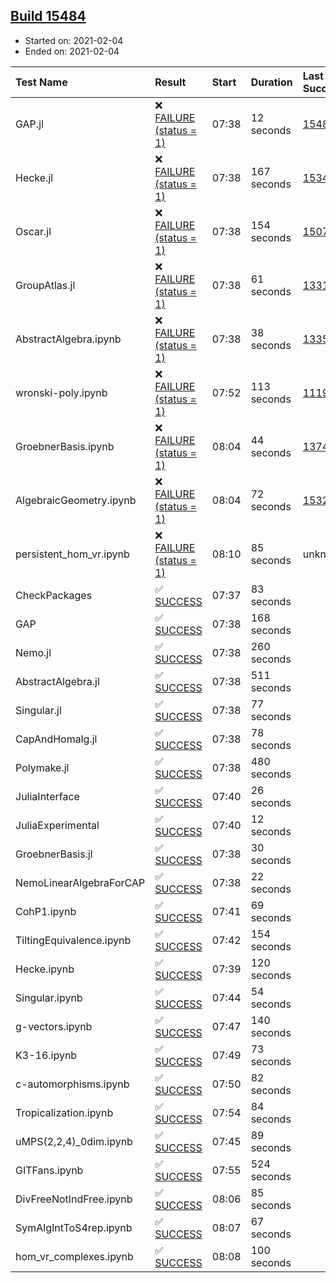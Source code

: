 ## [Build 15484](https://oscarci.mathematik.uni-kl.de/job/oscar/15484/)

* Started on: 2021-02-04
* Ended on: 2021-02-04

| Test Name    | Result | Start | Duration | Last Success | First Failure |
|:-------------|:-------|:------|:---------|:-------------|:--------------|
| GAP.jl | ❌ [FAILURE (status = 1)](https://oscarci.mathematik.uni-kl.de/job/oscar/15484/artifact/logs/build-15484/GAP.jl.log) | 07:38 | 12 seconds | [15483](https://oscarci.mathematik.uni-kl.de/job/oscar/15483/) | [15484](https://oscarci.mathematik.uni-kl.de/job/oscar/15484/) |
| Hecke.jl | ❌ [FAILURE (status = 1)](https://oscarci.mathematik.uni-kl.de/job/oscar/15484/artifact/logs/build-15484/Hecke.jl.log) | 07:38 | 167 seconds | [15344](https://oscarci.mathematik.uni-kl.de/job/oscar/15344/) | [15348](https://oscarci.mathematik.uni-kl.de/job/oscar/15348/) |
| Oscar.jl | ❌ [FAILURE (status = 1)](https://oscarci.mathematik.uni-kl.de/job/oscar/15484/artifact/logs/build-15484/Oscar.jl.log) | 07:38 | 154 seconds | [15079](https://oscarci.mathematik.uni-kl.de/job/oscar/15079/) | [15080](https://oscarci.mathematik.uni-kl.de/job/oscar/15080/) |
| GroupAtlas.jl | ❌ [FAILURE (status = 1)](https://oscarci.mathematik.uni-kl.de/job/oscar/15484/artifact/logs/build-15484/GroupAtlas.jl.log) | 07:38 | 61 seconds | [13311](https://oscarci.mathematik.uni-kl.de/job/oscar/13311/) | [13312](https://oscarci.mathematik.uni-kl.de/job/oscar/13312/) |
| AbstractAlgebra.ipynb | ❌ [FAILURE (status = 1)](https://oscarci.mathematik.uni-kl.de/job/oscar/15484/artifact/logs/build-15484/AbstractAlgebra.ipynb.log) | 07:38 | 38 seconds | [13355](https://oscarci.mathematik.uni-kl.de/job/oscar/13355/) | [13356](https://oscarci.mathematik.uni-kl.de/job/oscar/13356/) |
| wronski-poly.ipynb | ❌ [FAILURE (status = 1)](https://oscarci.mathematik.uni-kl.de/job/oscar/15484/artifact/logs/build-15484/wronski-poly.ipynb.log) | 07:52 | 113 seconds | [11192](https://oscarci.mathematik.uni-kl.de/job/oscar/11192/) | [11193](https://oscarci.mathematik.uni-kl.de/job/oscar/11193/) |
| GroebnerBasis.ipynb | ❌ [FAILURE (status = 1)](https://oscarci.mathematik.uni-kl.de/job/oscar/15484/artifact/logs/build-15484/GroebnerBasis.ipynb.log) | 08:04 | 44 seconds | [13748](https://oscarci.mathematik.uni-kl.de/job/oscar/13748/) | [13749](https://oscarci.mathematik.uni-kl.de/job/oscar/13749/) |
| AlgebraicGeometry.ipynb | ❌ [FAILURE (status = 1)](https://oscarci.mathematik.uni-kl.de/job/oscar/15484/artifact/logs/build-15484/AlgebraicGeometry.ipynb.log) | 08:04 | 72 seconds | [15322](https://oscarci.mathematik.uni-kl.de/job/oscar/15322/) | [15323](https://oscarci.mathematik.uni-kl.de/job/oscar/15323/) |
| persistent_hom_vr.ipynb | ❌ [FAILURE (status = 1)](https://oscarci.mathematik.uni-kl.de/job/oscar/15484/artifact/logs/build-15484/persistent_hom_vr.ipynb.log) | 08:10 | 85 seconds | unknown | unknown |
| CheckPackages | ✅ [SUCCESS](https://oscarci.mathematik.uni-kl.de/job/oscar/15484/artifact/logs/build-15484/CheckPackages.log) | 07:37 | 83 seconds |  |  |
| GAP | ✅ [SUCCESS](https://oscarci.mathematik.uni-kl.de/job/oscar/15484/artifact/logs/build-15484/GAP.log) | 07:38 | 168 seconds |  |  |
| Nemo.jl | ✅ [SUCCESS](https://oscarci.mathematik.uni-kl.de/job/oscar/15484/artifact/logs/build-15484/Nemo.jl.log) | 07:38 | 260 seconds |  |  |
| AbstractAlgebra.jl | ✅ [SUCCESS](https://oscarci.mathematik.uni-kl.de/job/oscar/15484/artifact/logs/build-15484/AbstractAlgebra.jl.log) | 07:38 | 511 seconds |  |  |
| Singular.jl | ✅ [SUCCESS](https://oscarci.mathematik.uni-kl.de/job/oscar/15484/artifact/logs/build-15484/Singular.jl.log) | 07:38 | 77 seconds |  |  |
| CapAndHomalg.jl | ✅ [SUCCESS](https://oscarci.mathematik.uni-kl.de/job/oscar/15484/artifact/logs/build-15484/CapAndHomalg.jl.log) | 07:38 | 78 seconds |  |  |
| Polymake.jl | ✅ [SUCCESS](https://oscarci.mathematik.uni-kl.de/job/oscar/15484/artifact/logs/build-15484/Polymake.jl.log) | 07:38 | 480 seconds |  |  |
| JuliaInterface | ✅ [SUCCESS](https://oscarci.mathematik.uni-kl.de/job/oscar/15484/artifact/logs/build-15484/JuliaInterface.log) | 07:40 | 26 seconds |  |  |
| JuliaExperimental | ✅ [SUCCESS](https://oscarci.mathematik.uni-kl.de/job/oscar/15484/artifact/logs/build-15484/JuliaExperimental.log) | 07:40 | 12 seconds |  |  |
| GroebnerBasis.jl | ✅ [SUCCESS](https://oscarci.mathematik.uni-kl.de/job/oscar/15484/artifact/logs/build-15484/GroebnerBasis.jl.log) | 07:38 | 30 seconds |  |  |
| NemoLinearAlgebraForCAP | ✅ [SUCCESS](https://oscarci.mathematik.uni-kl.de/job/oscar/15484/artifact/logs/build-15484/NemoLinearAlgebraForCAP.log) | 07:38 | 22 seconds |  |  |
| CohP1.ipynb | ✅ [SUCCESS](https://oscarci.mathematik.uni-kl.de/job/oscar/15484/artifact/logs/build-15484/CohP1.ipynb.log) | 07:41 | 69 seconds |  |  |
| TiltingEquivalence.ipynb | ✅ [SUCCESS](https://oscarci.mathematik.uni-kl.de/job/oscar/15484/artifact/logs/build-15484/TiltingEquivalence.ipynb.log) | 07:42 | 154 seconds |  |  |
| Hecke.ipynb | ✅ [SUCCESS](https://oscarci.mathematik.uni-kl.de/job/oscar/15484/artifact/logs/build-15484/Hecke.ipynb.log) | 07:39 | 120 seconds |  |  |
| Singular.ipynb | ✅ [SUCCESS](https://oscarci.mathematik.uni-kl.de/job/oscar/15484/artifact/logs/build-15484/Singular.ipynb.log) | 07:44 | 54 seconds |  |  |
| g-vectors.ipynb | ✅ [SUCCESS](https://oscarci.mathematik.uni-kl.de/job/oscar/15484/artifact/logs/build-15484/g-vectors.ipynb.log) | 07:47 | 140 seconds |  |  |
| K3-16.ipynb | ✅ [SUCCESS](https://oscarci.mathematik.uni-kl.de/job/oscar/15484/artifact/logs/build-15484/K3-16.ipynb.log) | 07:49 | 73 seconds |  |  |
| c-automorphisms.ipynb | ✅ [SUCCESS](https://oscarci.mathematik.uni-kl.de/job/oscar/15484/artifact/logs/build-15484/c-automorphisms.ipynb.log) | 07:50 | 82 seconds |  |  |
| Tropicalization.ipynb | ✅ [SUCCESS](https://oscarci.mathematik.uni-kl.de/job/oscar/15484/artifact/logs/build-15484/Tropicalization.ipynb.log) | 07:54 | 84 seconds |  |  |
| uMPS(2,2,4)_0dim.ipynb | ✅ [SUCCESS](https://oscarci.mathematik.uni-kl.de/job/oscar/15484/artifact/logs/build-15484/uMPS-2-2-4-_0dim.ipynb.log) | 07:45 | 89 seconds |  |  |
| GITFans.ipynb | ✅ [SUCCESS](https://oscarci.mathematik.uni-kl.de/job/oscar/15484/artifact/logs/build-15484/GITFans.ipynb.log) | 07:55 | 524 seconds |  |  |
| DivFreeNotIndFree.ipynb | ✅ [SUCCESS](https://oscarci.mathematik.uni-kl.de/job/oscar/15484/artifact/logs/build-15484/DivFreeNotIndFree.ipynb.log) | 08:06 | 85 seconds |  |  |
| SymAlgIntToS4rep.ipynb | ✅ [SUCCESS](https://oscarci.mathematik.uni-kl.de/job/oscar/15484/artifact/logs/build-15484/SymAlgIntToS4rep.ipynb.log) | 08:07 | 67 seconds |  |  |
| hom_vr_complexes.ipynb | ✅ [SUCCESS](https://oscarci.mathematik.uni-kl.de/job/oscar/15484/artifact/logs/build-15484/hom_vr_complexes.ipynb.log) | 08:08 | 100 seconds |  |  |
